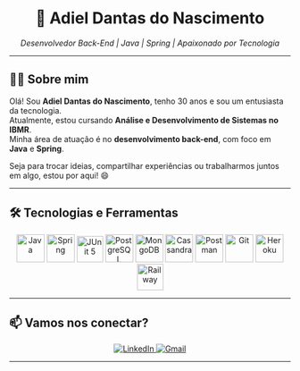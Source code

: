 <h1 align="center">🚀 Adiel Dantas do Nascimento</h1>

<p align="center">
  <i>Desenvolvedor Back-End | Java | Spring | Apaixonado por Tecnologia</i>
</p>

---

## 👨‍💻 Sobre mim

Olá! Sou **Adiel Dantas do Nascimento**, tenho 30 anos e sou um entusiasta da tecnologia.  
Atualmente, estou cursando **Análise e Desenvolvimento de Sistemas no IBMR**.  
Minha área de atuação é no **desenvolvimento back-end**, com foco em **Java** e **Spring**.

Seja para trocar ideias, compartilhar experiências ou trabalharmos juntos em algo, estou por aqui! 😄

---

## 🛠️ Tecnologias e Ferramentas

<p align="center">
  <img src="https://skillicons.dev/icons?i=java" title="Java" alt="Java" height="50"/>
  <img src="https://skillicons.dev/icons?i=spring" title="Spring" alt="Spring" height="50"/>
  <img src="https://cdn.jsdelivr.net/gh/devicons/devicon/icons/junit/junit-original.svg" title="JUnit 5" alt="JUnit 5" height="47"/>
  <img src="https://skillicons.dev/icons?i=postgresql" title="PostgreSQL" alt="PostgreSQL" height="50"/>
  <img src="https://skillicons.dev/icons?i=mongodb" title="MongoDB" alt="MongoDB" height="50"/>
  <img src="https://skillicons.dev/icons?i=cassandra" title="Cassandra" alt="Cassandra" height="50"/>
  <img src="https://skillicons.dev/icons?i=postman" title="Postman" alt="Postman" height="50"/>
  <img src="https://skillicons.dev/icons?i=git" title="Git" alt="Git" height="50"/>
  <img src="https://skillicons.dev/icons?i=heroku" title="Heroku" alt="Heroku" height="50"/>
  <img src="https://cdn.jsdelivr.net/gh/devicons/devicon@latest/icons/railway/railway-original.svg" title="Railway" alt="Railway" height="47"/>
</p>

---

## 📫 Vamos nos conectar?

<p align="center">
  <a href="https://www.linkedin.com/in/adiel-dantas-176280357" target="_blank" rel="noopener noreferrer">
    <img src="https://img.shields.io/badge/-LinkedIn-%230077B5?style=for-the-badge&logo=linkedin&logoColor=white" title="Perfil no LinkedIn de Adiel Dantas" alt="LinkedIn">
  </a>
  <a href="https://mail.google.com/mail/?view=cm&to=adieldantas.contato@gmail.com" target="_blank" rel="noopener noreferrer">
    <img src="https://img.shields.io/badge/Gmail-D14836?style=for-the-badge&logo=gmail&logoColor=white" title="Enviar e-mail para adieldantas.contato@gmail.com" alt="Gmail">
  </a>
</p>

---
